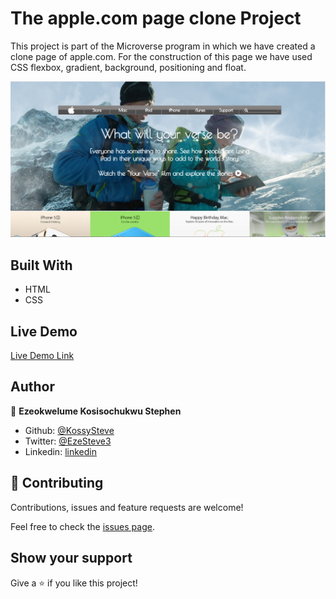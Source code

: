 # The apple.com page clone Project

This project is part of the Microverse program in which we have created a clone page of apple.com. For the construction of this page we have used CSS flexbox, gradient, background, positioning and float.

![screenshot](./screenshot.PNG)

## Built With

- HTML
- CSS

## Live Demo

[Live Demo Link](https://rawcdn.githack.com/KossySteve/apple.com_page_clone/b36edbdaf010b12ad0279f4e7bbafec4ebb8da5d/index.html)

## Author

👤 **Ezeokwelume Kosisochukwu Stephen**

- Github: [@KossySteve](https://github.com/KossySteve)
- Twitter: [@EzeSteve3](https://twitter.com/EzeSteve3/)
- Linkedin: [linkedin](https://www.linkedin.com/in/steve-ez-b090ba198/)


## 🤝 Contributing

Contributions, issues and feature requests are welcome!

Feel free to check the [issues page](issues/).

## Show your support

Give a ⭐️ if you like this project!
